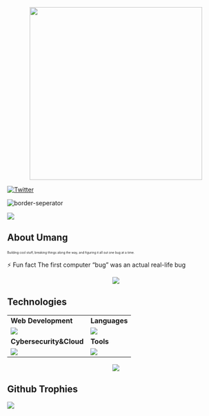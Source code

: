 <div style="text-align: center;"> 
  <img width="400" src="https://readme-typing-svg.herokuapp.com?font=JetBrains+Mono&weight=600&size=30&duration=3000&color=1F96BE&width=535&lines=Hi%2C+I'm+Umang%F0%9F%91%8B;Let's+Connect!"/>
</div>

[![Twitter](https://skillicons.dev/icons?i=twitter)](https://x.com/Umangag69)

![border-seperator](assets/borderseparator.gif)

![](https://komarev.com/ghpvc/?username=UmangAgarwal257)

## About Umang

<p style="font-size:7px;">
Building cool stuff, breaking things along the way, and figuring it all out one bug at a time.
</p>
<p>⚡ Fun fact The first computer “bug” was an actual real-life bug </p>
<p align="center"><img src= 'https://capsule-render.vercel.app/api?type=rect&color=gradient&height=2.5'/></p>

## Technologies

<table>
<tr>
	<td><strong>Web Development</strong></td>
	<td><strong>Languages</strong></td>
</tr>
<tr>
		<td><img src = "https://skillicons.dev/icons?i=html,css,react,tailwind,nodejs,express,mongodb" ></td>
		<td><img src = "https://skillicons.dev/icons?i=javascript,java,python,typescript&theme=dark"></td>
</tr>
<tr>
	<td><strong>Cybersecurity&Cloud</strong></td>
	<td><strong>Tools</strong></td>
</tr>
<tr>
	<td><img src = "https://skillicons.dev/icons?i=linux,vercel&theme=dark"></td>
	<td><img src = "https://skillicons.dev/icons?i=git,vscode,github,githubactions&theme=dark"></td>
</tr>
</table>

<p align="center"><img src= 'https://capsule-render.vercel.app/api?type=rect&color=gradient&height=2.5'/></p>

## Github Trophies

![](https://github-profile-trophy.vercel.app/?username=UmangAgarwal257&theme=nord&no-frame=false&no-bg=true&margin-w=4)
